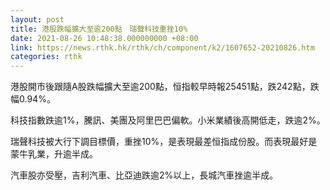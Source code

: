 ```yaml
---
layout: post
title: 港股跌幅擴大至逾200點　瑞聲科技重挫10%
date: 2021-08-26 10:48:38.000000000 +08:00
link: https://news.rthk.hk/rthk/ch/component/k2/1607652-20210826.htm
categories: rthk
---
```


港股開市後跟隨A股跌幅擴大至逾200點，恒指較早時報25451點，跌242點，跌幅0.94%。

科技指數跌逾1%，騰訊、美團及阿里巴巴偏軟。小米業績後高開低走，跌逾2%。

瑞聲科技被大行下調目標價，重挫10%，是表現最差恒指成份股。而表現最好是蒙牛乳業，升逾半成。

汽車股亦受壓，吉利汽車、比亞迪跌逾2%以上，長城汽車挫逾半成。
